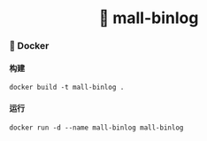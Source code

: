 <h1 align="center">🏪 mall-binlog</h1>

### 🐳 Docker

#### 构建

```
docker build -t mall-binlog .
```

#### 运行

```
docker run -d --name mall-binlog mall-binlog
```
